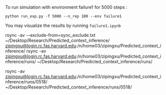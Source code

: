 To run simulation with environment failure1 for 5000 steps :
```
python run_exp.py -T 5000 --n_rep 100 --env failure1
```

You may visualize the results by running `failure1.ipynb`

rsync -av --exclude-from=sync_exclude.txt ~/Desktop/Research/Predicted_context_inference/ zipingxu@login.rc.fas.harvard.edu:/n/home03/zipingxu/Predicted_context_inference/
rsync -av zipingxu@login.rc.fas.harvard.edu:/n/home03/zipingxu/Predicted_context_inference/runs/ ~/Desktop/Research/Predicted_context_inference/runs/

rsync -av zipingxu@login.rc.fas.harvard.edu:/n/home03/zipingxu/Predicted_context_inference/runs/0518/ ~/Desktop/Research/Predicted_context_inference/runs/0518/


